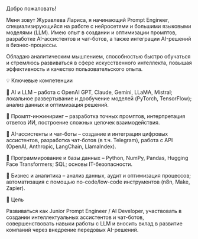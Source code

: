 Добро пожаловать!

Меня зовут Журавлева Лариса, я начинающий Prompt Engineer, специализирующийся на работе с нейросетями и большими языковыми моделями (LLM). Имею опыт в создании и оптимизации промптов, разработке AI-ассистентов и чат-ботов, а также интеграции AI-решений в бизнес-процессы.

Обладаю аналитическим мышлением, способностью быстро обучаться и стремлюсь развиваться в сфере искусственного интеллекта, повышая эффективность и качество пользовательского опыта.

💡 Ключевые компетенции

🔹 AI и LLM – работа с OpenAI GPT, Claude, Gemini, LLaMA, Mistral; локальное развертывание и дообучение моделей (PyTorch, TensorFlow); анализ данных и оптимизация решений.

🔹 Промпт-инжиниринг – разработка точных промптов, интерпретация ответов ИИ, построение сложных цепочек взаимодействия.

🔹 AI-ассистенты и чат-боты – создание и интеграция цифровых ассистентов, разработка чат-ботов (в т.ч. Telegram), работа с API (OpenAI, Anthropic, LangChain, LlamaIndex).

🔹 Программирование и базы данных – Python, NumPy, Pandas, Hugging Face Transformers; SQL; основы IT-безопасности.

🔹 Бизнес и аналитика – анализ данных, аудит и оптимизация процессов; автоматизация с помощью no-code/low-code инструментов (n8n, Make, Zapier).

🎯 Цель

Развиваться как Junior Prompt Engineer / AI Developer, участвовать в создании интеллектуальных ассистентов и чат-ботов, совершенствовать навыки работы с LLM и вносить вклад в развитие компаний через внедрение передовых AI-решений.
